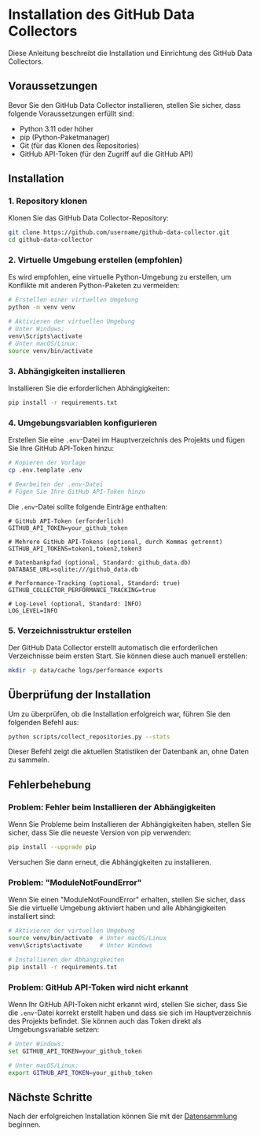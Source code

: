 # Installation des GitHub Data Collectors

Diese Anleitung beschreibt die Installation und Einrichtung des GitHub Data Collectors.

## Voraussetzungen

Bevor Sie den GitHub Data Collector installieren, stellen Sie sicher, dass folgende Voraussetzungen erfüllt sind:

- Python 3.11 oder höher
- pip (Python-Paketmanager)
- Git (für das Klonen des Repositories)
- GitHub API-Token (für den Zugriff auf die GitHub API)

## Installation

### 1. Repository klonen

Klonen Sie das GitHub Data Collector-Repository:

```bash
git clone https://github.com/username/github-data-collector.git
cd github-data-collector
```

### 2. Virtuelle Umgebung erstellen (empfohlen)

Es wird empfohlen, eine virtuelle Python-Umgebung zu erstellen, um Konflikte mit anderen Python-Paketen zu vermeiden:

```bash
# Erstellen einer virtuellen Umgebung
python -m venv venv

# Aktivieren der virtuellen Umgebung
# Unter Windows:
venv\Scripts\activate
# Unter macOS/Linux:
source venv/bin/activate
```

### 3. Abhängigkeiten installieren

Installieren Sie die erforderlichen Abhängigkeiten:

```bash
pip install -r requirements.txt
```

### 4. Umgebungsvariablen konfigurieren

Erstellen Sie eine `.env`-Datei im Hauptverzeichnis des Projekts und fügen Sie Ihre GitHub API-Token hinzu:

```bash
# Kopieren der Vorlage
cp .env.template .env

# Bearbeiten der .env-Datei
# Fügen Sie Ihre GitHub API-Token hinzu
```

Die `.env`-Datei sollte folgende Einträge enthalten:

```
# GitHub API-Token (erforderlich)
GITHUB_API_TOKEN=your_github_token

# Mehrere GitHub API-Tokens (optional, durch Kommas getrennt)
GITHUB_API_TOKENS=token1,token2,token3

# Datenbankpfad (optional, Standard: github_data.db)
DATABASE_URL=sqlite:///github_data.db

# Performance-Tracking (optional, Standard: true)
GITHUB_COLLECTOR_PERFORMANCE_TRACKING=true

# Log-Level (optional, Standard: INFO)
LOG_LEVEL=INFO
```

### 5. Verzeichnisstruktur erstellen

Der GitHub Data Collector erstellt automatisch die erforderlichen Verzeichnisse beim ersten Start. Sie können diese auch manuell erstellen:

```bash
mkdir -p data/cache logs/performance exports
```

## Überprüfung der Installation

Um zu überprüfen, ob die Installation erfolgreich war, führen Sie den folgenden Befehl aus:

```bash
python scripts/collect_repositories.py --stats
```

Dieser Befehl zeigt die aktuellen Statistiken der Datenbank an, ohne Daten zu sammeln.

## Fehlerbehebung

### Problem: Fehler beim Installieren der Abhängigkeiten

Wenn Sie Probleme beim Installieren der Abhängigkeiten haben, stellen Sie sicher, dass Sie die neueste Version von pip verwenden:

```bash
pip install --upgrade pip
```

Versuchen Sie dann erneut, die Abhängigkeiten zu installieren.

### Problem: "ModuleNotFoundError"

Wenn Sie einen "ModuleNotFoundError" erhalten, stellen Sie sicher, dass Sie die virtuelle Umgebung aktiviert haben und alle Abhängigkeiten installiert sind:

```bash
# Aktivieren der virtuellen Umgebung
source venv/bin/activate  # Unter macOS/Linux
venv\Scripts\activate     # Unter Windows

# Installieren der Abhängigkeiten
pip install -r requirements.txt
```

### Problem: GitHub API-Token wird nicht erkannt

Wenn Ihr GitHub API-Token nicht erkannt wird, stellen Sie sicher, dass Sie die `.env`-Datei korrekt erstellt haben und dass sie sich im Hauptverzeichnis des Projekts befindet. Sie können auch das Token direkt als Umgebungsvariable setzen:

```bash
# Unter Windows:
set GITHUB_API_TOKEN=your_github_token

# Unter macOS/Linux:
export GITHUB_API_TOKEN=your_github_token
```

## Nächste Schritte

Nach der erfolgreichen Installation können Sie mit der [Datensammlung](data_collection.md) beginnen.
